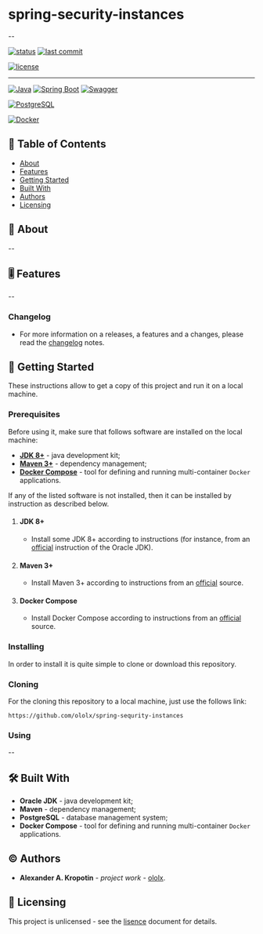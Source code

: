 # spring-security-instances

--

[![status](https://img.shields.io/badge/status-active-active?style=flat-square)](BADGES_GUIDE.md#status) [![last commit](https://img.shields.io/badge/last_commit-July_26,_2021-informational?style=flat-square)](BADGES_GUIDE.md#commit-date)

[![license](https://img.shields.io/badge/license-UNLICENCE-informational?style=flat-square)](LICENSE)

---

[![Java](https://img.shields.io/badge/Java-ED8B00?style=for-the-badge&logo=java&logoColor=white)](#built-with) [![Spring Boot](https://img.shields.io/badge/Spring_Boot-6DB33F?style=for-the-badge&logo=spring-boot&logoColor=white)](#built-with) [![Swagger](https://img.shields.io/badge/Swagger-2C3239?style=for-the-badge&logo=swagger&labelColor=2C3239)](#built-with)

[![PostgreSQL](https://img.shields.io/badge/PostgreSQL-316192?style=for-the-badge&logo=postgresql&logoColor=white)](#built-with) 

[![Docker](https://img.shields.io/badge/Docker-2CA5E0?style=for-the-badge&logo=docker&logoColor=white)](#built-with)

## 📇 Table of Contents

- [About](#about)
- [Features](#feature)
- [Getting Started](#getting-started)
- [Built With](#built-with)
- [Authors](#authors)
- [Licensing](#licensing)

##  📖 About

--

## 🎚 Features

--

### Changelog

- For more information on a releases, a features and a changes, please read the [changelog](CHANGELOG.md) notes.

## 🚦 Getting Started

These instructions allow to get a copy of this project and run it on a local machine.

### Prerequisites

Before using it, make sure that follows software are installed on the local machine:

- **[JDK 8+](https://www.oracle.com/java/technologies/javase-downloads.html)** -  java development kit;
- **[Maven 3+](https://maven.apache.org/)** - dependency management;
- **[Docker Compose](https://docs.docker.com/compose/)** - tool for defining and running multi-container `Docker` applications.

If any of the listed software is not installed, then it can be installed by instruction as described below.

1. #### JDK 8+

   - Install some JDK 8+ according to instructions (for instance,  from an [official](https://www.oracle.com/java/technologies/javase-downloads.html) instruction of the Oracle JDK).

2. #### Maven 3+

   - Install Maven 3+ according to instructions from an [official](https://maven.apache.org/) source.

3. #### Docker Compose

   - Install Docker Compose according to instructions from an [official](https://docs.docker.com/compose/install/) source.


### Installing

In order to install it is quite simple to clone or download this repository.

### Cloning

For the cloning this repository to a local machine, just use the follows link:

```http
https://github.com/ololx/spring-sequrity-instances
```

### Using

--

## 🛠 Built With

- **Oracle JDK** -  java development kit;
- **Maven** - dependency management;
- **PostgreSQL** - database management system;
- **Docker Compose** - tool for defining and running multi-container `Docker` applications.

## ©️ Authors

* **Alexander A. Kropotin** - *project work* - [ololx](https://github.com/ololx).

## 🔏 Licensing

This project is unlicensed - see the [lisence](LICENSE) document for details.
